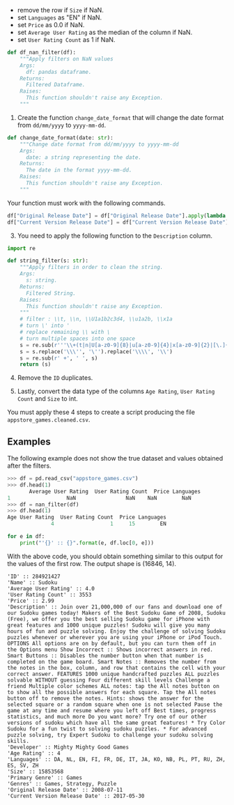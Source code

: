 
* remove the row if `Size` if NaN.
* set `Languages` as "EN" if NaN.
* set `Price` as 0.0 if NaN.
* set `Average User Rating` as the median of the column if NaN.
* set `User Rating Count` as 1 if NaN.

```python
def df_nan_filter(df):
    """Apply filters on NaN values 
    Args:
      df: pandas dataframe.
    Returns:
      Filtered Dataframe.
    Raises:
      This function shouldn't raise any Exception.
    """
```

1) Create the function `change_date_format` that will change the date format from `dd/mm/yyyy` to `yyyy-mm-dd`.
```python
def change_date_format(date: str):
    """Change date format from dd/mm/yyyy to yyyy-mm-dd
    Args:
      date: a string representing the date.
    Returns:
      The date in the format yyyy-mm-dd.
    Raises:
      This function shouldn't raise any Exception.
    """
```

Your function must work with the following commands.

```python
df["Original Release Date"] = df["Original Release Date"].apply(lambda x: change_date_format(x))
df["Current Version Release Date"] = df["Current Version Release Date"].apply(lambda x: change_date_format(x))
```

3) You need to apply the following function to the `Description` column.

```python
import re

def string_filter(s: str):
    """Apply filters in order to clean the string.
    Args:
      s: string.
    Returns:
      Filtered String.
    Raises:
      This function shouldn't raise any Exception.
    """
    # filter : \\t, \\n, \\U1a1b2c3d4, \\u1a2b, \\x1a
    # turn \' into '
    # replace remaining \\ with \
    # turn multiple spaces into one space
    s = re.sub(r'''\\+(t|n|U[a-z0-9]{8}|u[a-z0-9]{4}|x[a-z0-9]{2}|[\.]{2})''', ' ', s)
    s = s.replace('\\\'', '\'').replace('\\\\', '\\')
    s = re.sub(r' +', ' ', s)
    return (s)
```

4) Remove the `ID` duplicates.

5) Lastly, convert the data type of the columns `Age Rating`, `User Rating Count` and `Size` to int. 

You must apply these 4 steps to create a script producing the file `appstore_games.cleaned.csv`.

## Examples

The following example does not show the true dataset and values obtained after the filters.
```python
>>> df = pd.read_csv("appstore_games.csv")
>>> df.head(1)
       Average User Rating  User Rating Count  Price Languages
1                  NaN                NaN    NaN        NaN
>>> df = nan_filter(df)
>>> df.head(1)
Age User Rating  User Rating Count  Price Languages
              4                  1     15        EN
```

```python
for e in df:
    print("'{}' :: {}".format(e, df.loc[0, e]))
```
With the above code, you should obtain something similar to this output for the values of the first row. The output shape is (16846, 14).

```
'ID' :: 284921427
'Name' :: Sudoku
'Average User Rating' :: 4.0
'User Rating Count' :: 3553
'Price' :: 2.99
'Description' :: Join over 21,000,000 of our fans and download one of our Sudoku games today! Makers of the Best Sudoku Game of 2008, Sudoku (Free), we offer you the best selling Sudoku game for iPhone with great features and 1000 unique puzzles! Sudoku will give you many hours of fun and puzzle solving. Enjoy the challenge of solving Sudoku puzzles whenever or wherever you are using your iPhone or iPod Touch. OPTIONS All options are on by default, but you can turn them off in the Options menu Show Incorrect :: Shows incorrect answers in red. Smart Buttons :: Disables the number button when that number is completed on the game board. Smart Notes :: Removes the number from the notes in the box, column, and row that contains the cell with your correct answer. FEATURES 1000 unique handcrafted puzzles ALL puzzles solvable WITHOUT guessing Four different skill levels Challenge a friend Multiple color schemes ALL notes: tap the All notes button on to show all the possible answers for each square. Tap the All notes button off to remove the notes. Hints: shows the answer for the selected square or a random square when one is not selected Pause the game at any time and resume where you left off Best times, progress statistics, and much more Do you want more? Try one of our other versions of sudoku which have all the same great features! * Try Color Sudoku for a fun twist to solving sudoku puzzles. * For advanced puzzle solving, try Expert Sudoku to challenge your sudoku solving skills.
'Developer' :: Mighty Mighty Good Games
'Age Rating' :: 4
'Languages' :: DA, NL, EN, FI, FR, DE, IT, JA, KO, NB, PL, PT, RU, ZH, ES, SV, ZH
'Size' :: 15853568
'Primary Genre' :: Games
'Genres' :: Games, Strategy, Puzzle
'Original Release Date' :: 2008-07-11
'Current Version Release Date' :: 2017-05-30
```